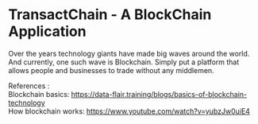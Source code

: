 # TransactChain - A BlockChain Application
Over the years technology giants have made big waves around the world. And currently, one such wave is Blockchain. Simply put a platform that allows people and businesses to trade without any middlemen. <br />

References : <br />
Blockchain basics: https://data-flair.training/blogs/basics-of-blockchain-technology <br />
How blockchain works: https://www.youtube.com/watch?v=yubzJw0uiE4 
